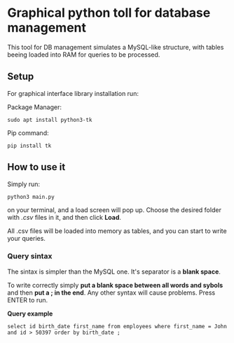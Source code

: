 # Graphical python toll for database management

This tool for DB management simulates a MySQL-like structure, with tables beeing loaded into RAM for queries to be processed.

## Setup

For graphical interface library installation run:

Package Manager:
```terminal
sudo apt install python3-tk
```

Pip command:
```terminal
pip install tk
```

## How to use it

Simply run:

```terminal
python3 main.py
```

on your terminal, and a load screen will pop up. Choose the desired folder with _.csv_ files in it, and then click **Load**.

All .csv files will be loaded into memory as tables, and you can start to write your queries.

### Query sintax

The sintax is simpler than the MySQL one. It's separator is a **blank space**.

To write correctly simply **put a blank space between all words and sybols** and then **put a ; in the end**. Any other syntax will cause problems. Press ENTER to run.

**Query example**

```terminal
select id birth_date first_name from employees where first_name = John and id > 50397 order by birth_date ;
```
